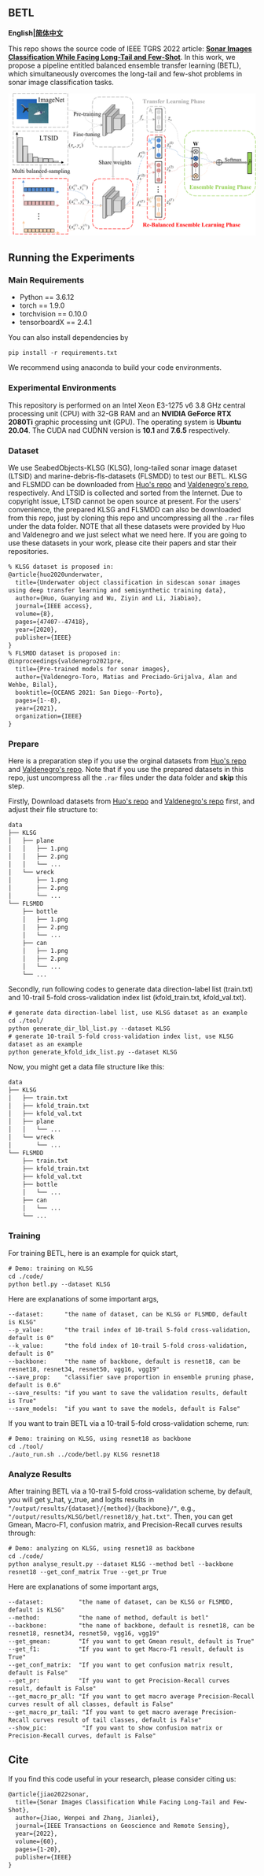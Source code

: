 ## BETL

**English|[简体中文](https://github.com/Jorwnpay/TGRS_BETL/blob/main/README_zh.md)**

This repo shows the source code of IEEE TGRS 2022 article: [**Sonar Images Classification While Facing Long-Tail and Few-Shot**](https://ieeexplore.ieee.org/document/9910166). In this work, we propose a pipeline entitled balanced ensemble transfer learning (BETL), which simultaneously overcomes the long-tail and few-shot problems in sonar image classification tasks. 

<img src=".\img\overview.png" alt="overview" style="zoom:60%;" />

## Running the Experiments

### Main Requirements

* Python == 3.6.12
* torch == 1.9.0
* torchvision == 0.10.0
* tensorboardX == 2.4.1

You can also install dependencies by

```shell
pip install -r requirements.txt
```

We recommend using anaconda to build your code environments.

### Experimental Environments

This repository is performed on an Intel Xeon E3-1275 v6 3.8 GHz central processing unit (CPU) with 32-GB RAM and an **NVIDIA GeForce RTX 2080Ti** graphic processing unit (GPU). The operating system is **Ubuntu 20.04**. The CUDA nad CUDNN version is **10.1** and **7.6.5** respectively.

### Dataset

We use SeabedObjects-KLSG (KLSG), long-tailed sonar image dataset (LTSID) and marine-debris-fls-datasets (FLSMDD) to test our BETL. KLSG and FLSMDD can be downloaded from [Huo's repo](https://github.com/huoguanying/SeabedObjects-Ship-and-Airplane-dataset) and [Valdenegro's repo](https://github.com/mvaldenegro/marine-debris-fls-datasets/releases/tag/watertank-v1.0), respectively. And LTSID is collected and sorted from the Internet. Due to copyright issue, LTSID cannot be open source at present. For the users' convenience, the prepared KLSG and FLSMDD can also be downloaded from this repo, just by cloning this repo and uncompressing all the `.rar` files under the data folder. NOTE that all these datasets were provided by Huo and Valdenegro and we just select what we need here. If you are going to use these datasets in your work, please cite their papers and star their repositories.

```
% KLSG dataset is proposed in:
@article{huo2020underwater,
  title={Underwater object classification in sidescan sonar images using deep transfer learning and semisynthetic training data},
  author={Huo, Guanying and Wu, Ziyin and Li, Jiabiao},
  journal={IEEE access},
  volume={8},
  pages={47407--47418},
  year={2020},
  publisher={IEEE}
}
% FLSMDD dataset is proposed in:
@inproceedings{valdenegro2021pre,
  title={Pre-trained models for sonar images},
  author={Valdenegro-Toro, Matias and Preciado-Grijalva, Alan and Wehbe, Bilal},
  booktitle={OCEANS 2021: San Diego--Porto},
  pages={1--8},
  year={2021},
  organization={IEEE}
}
```

### Prepare

Here is a preparation step if you use the orginal datasets from [Huo's repo](https://github.com/huoguanying/SeabedObjects-Ship-and-Airplane-dataset) and [Valdenegro's repo](https://github.com/mvaldenegro/marine-debris-fls-datasets/releases/tag/watertank-v1.0). Note that if you use the prepared datasets in this repo, just uncompress all the `.rar` files under the data folder and **skip** this step.

Firstly, Download datasets from [Huo's repo](https://github.com/huoguanying/SeabedObjects-Ship-and-Airplane-dataset) and [Valdenegro's repo](https://github.com/mvaldenegro/marine-debris-fls-datasets/releases/tag/watertank-v1.0) first, and adjust their file structure to:

```
data
├── KLSG
│   ├── plane
│   │   ├── 1.png
│   │   ├── 2.png
│   │   └── ...
│   └── wreck
│       ├── 1.png
│       ├── 2.png
│       └── ...
└── FLSMDD
    ├── bottle
    │   ├── 1.png
    │   ├── 2.png
    │   └── ...
    ├── can
    │   ├── 1.png
    │   ├── 2.png
    │   └── ...
    └── ...
```

Secondly, run following codes to generate data direction-label list (train.txt) and 10-trail 5-fold cross-validation index list (kfold_train.txt, kfold_val.txt).

```shell
# generate data direction-label list, use KLSG dataset as an example 
cd ./tool/
python generate_dir_lbl_list.py --dataset KLSG
# generate 10-trail 5-fold cross-validation index list, use KLSG dataset as an example 
python generate_kfold_idx_list.py --dataset KLSG
```

Now, you might get a data file structure like this:

```
data
├── KLSG
│   ├── train.txt
│   ├── kfold_train.txt
│   ├── kfold_val.txt
│   ├── plane
│   │   └── ...
│   └── wreck
│       └── ...
└── FLSMDD
    ├── train.txt
    ├── kfold_train.txt
    ├── kfold_val.txt
    ├── bottle
    │   └── ...
    ├── can
    │   └── ...
    └── ...
```

### Training

For training BETL, here is an example for quick start,

```shell
# Demo: training on KLSG
cd ./code/
python betl.py --dataset KLSG
```

Here are explanations of some important args,

```
--dataset:      "the name of dataset, can be KLSG or FLSMDD, default is KLSG"
--p_value:      "the trail index of 10-trail 5-fold cross-validation, default is 0"
--k_value:      "the fold index of 10-trail 5-fold cross-validation, default is 0"
--backbone:     "the name of backbone, default is resnet18, can be resnet18, resnet34, resnet50, vgg16, vgg19"
--save_prop:    "classifier save proportion in ensemble pruning phase, default is 0.6"
--save_results: "if you want to save the validation results, default is True"
--save_models:  "if you want to save the models, default is False"
```

If you want to train BETL via a 10-trail 5-fold cross-validation scheme, run:

```shell
# Demo: training on KLSG, using resnet18 as backbone
cd ./tool/
./auto_run.sh ../code/betl.py KLSG resnet18
```

### Analyze Results

After training BETL via a 10-trail 5-fold cross-validation scheme, by default, you will get y_hat, y_true, and logits results in `"/output/results/{dataset}/{method}/{backbone}/"`, e.g., `"/output/results/KLSG/betl/resnet18/y_hat.txt"`. Then, you can get Gmean, Macro-F1, confusion matrix, and Precision-Recall curves results through:

```shell
# Demo: analyzing on KLSG, using resnet18 as backbone
cd ./code/
python analyse_result.py --dataset KLSG --method betl --backbone resnet18 --get_conf_matrix True --get_pr True
```

Here are explanations of some important args,

```
--dataset:          "the name of dataset, can be KLSG or FLSMDD, default is KLSG"
--method:           "the name of method, default is betl"
--backbone:         "the name of backbone, default is resnet18, can be resnet18, resnet34, resnet50, vgg16, vgg19"
--get_gmean:        "If you want to get Gmean result, default is True"
--get_f1:           "If you want to get Macro-F1 result, default is True"
--get_conf_matrix:  "If you want to get confusion matrix result, default is False"
--get_pr:           "If you want to get Precision-Recall curves result, default is False"
--get_macro_pr_all: "If you want to get macro average Precision-Recall curves result of all classes, default is False"
--get_macro_pr_tail: "If you want to get macro average Precision-Recall curves result of tail classes, default is False"
--show_pic: 		 "If you want to show confusion matrix or Precision-Recall curves, default is False"
```

##  Cite

If you find this code useful in your research, please consider citing us:

```
@article{jiao2022sonar,
  title={Sonar Images Classification While Facing Long-Tail and Few-Shot},
  author={Jiao, Wenpei and Zhang, Jianlei},
  journal={IEEE Transactions on Geoscience and Remote Sensing},
  year={2022},
  volume={60},
  pages={1-20},
  publisher={IEEE}
}
```


